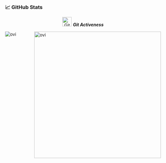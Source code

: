 ### 📈 GitHub Stats

<!-- [![](https://github-readme-stats-nehadadarwala.vercel.app/api?username=NehaDadarwala&count_private=true&show_icons=true&theme=chartreuse-dark&hide=prs,contribs)](https://github.com/NehaDadarwala/github-readme-stats)
 
[![Top Langs](https://github-readme-stats-nehadadarwala.vercel.app/api/top-langs/?username=NehaDadarwala&layout=compact&theme=chartreuse-dark)](https://github.com/anuraghazra/github-readme-stats)
  -->
 
 <p align="center">
 <img src="https://media.giphy.com/media/W5eoZHPpUx9sapR0eu/giphy.gif" width="30px" alt="Git"/>&nbsp;<i><b>Git Activeness</b></i></p>
<p><img align="left" src="https://github-readme-stats-nehadadarwala.vercel.app/api/top-langs?username=NehaDadarwala&show_icons=true&locale=en&layout=compact&theme=chartreuse-dark" alt="ovi" /></p>
<p>&nbsp;<img align="right" src="https://github-readme-stats-nehadadarwala.vercel.app/api?username=NehaDadarwala&count_private=true&show_icons=true&locale=en&theme=chartreuse-dark&hide=prs,contribs" alt="ovi" width="410" /></p>
<br><br><br><br><br>
<!--
**NehaDadarwala/NehaDadarwala** is a ✨ _special_ ✨ repository because its `README.md` (this file) appears on your GitHub profile.

Here are some ideas to get you started:

- 🔭 I’m currently working on ...
- 🌱 I’m currently learning ...
- 👯 I’m looking to collaborate on ...
- 🤔 I’m looking for help with ...
- 💬 Ask me about ...
- 📫 How to reach me: ...
- 😄 Pronouns: ...
- ⚡ Fun fact: ...
-->
